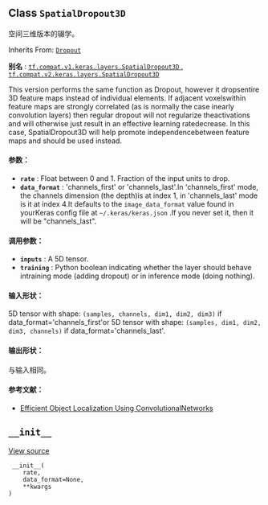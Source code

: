 

## Class  `SpatialDropout3D` 
空间三维版本的辍学。

Inherits From: [ `Dropout` ](https://tensorflow.google.cn/api_docs/python/tf/keras/layers/Dropout)

**别名** : [ `tf.compat.v1.keras.layers.SpatialDropout3D` ](/api_docs/python/tf/keras/layers/SpatialDropout3D), [ `tf.compat.v2.keras.layers.SpatialDropout3D` ](/api_docs/python/tf/keras/layers/SpatialDropout3D)

This version performs the same function as Dropout, however it dropsentire 3D feature maps instead of individual elements. If adjacent voxelswithin feature maps are strongly correlated (as is normally the case inearly convolution layers) then regular dropout will not regularize theactivations and will otherwise just result in an effective learning ratedecrease. In this case, SpatialDropout3D will help promote independencebetween feature maps and should be used instead.

#### 参数：
- **`rate`** : Float between 0 and 1. Fraction of the input units to drop.
- **`data_format`** : 'channels_first' or 'channels_last'.In 'channels_first' mode, the channels dimension (the depth)is at index 1, in 'channels_last' mode is it at index 4.It defaults to the  `image_data_format`  value found in yourKeras config file at  `~/.keras/keras.json` .If you never set it, then it will be "channels_last".


#### 调用参数：
- **`inputs`** : A 5D tensor.
- **`training`** : Python boolean indicating whether the layer should behave intraining mode (adding dropout) or in inference mode (doing nothing).


#### 输入形状：
5D tensor with shape: `(samples, channels, dim1, dim2, dim3)`  if data_format='channels_first'or 5D tensor with shape: `(samples, dim1, dim2, dim3, channels)`  if data_format='channels_last'.

#### 输出形状：
与输入相同。

#### 参考文献：
- [Efficient Object Localization Using ConvolutionalNetworks](https://arxiv.org/abs/1411.4280)


##  `__init__` 
[View source](https://github.com/tensorflow/tensorflow/blob/r2.0/tensorflow/python/keras/layers/core.py#L323-L331)

```
 __init__(
    rate,
    data_format=None,
    **kwargs
)
 
```

